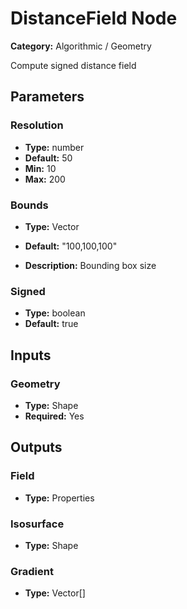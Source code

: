 
# DistanceField Node

**Category:** Algorithmic / Geometry

Compute signed distance field

## Parameters


### Resolution
- **Type:** number
- **Default:** 50
- **Min:** 10
- **Max:** 200



### Bounds
- **Type:** Vector
- **Default:** "100,100,100"


- **Description:** Bounding box size


### Signed
- **Type:** boolean
- **Default:** true





## Inputs


### Geometry
- **Type:** Shape
- **Required:** Yes



## Outputs


### Field
- **Type:** Properties



### Isosurface
- **Type:** Shape



### Gradient
- **Type:** Vector[]




